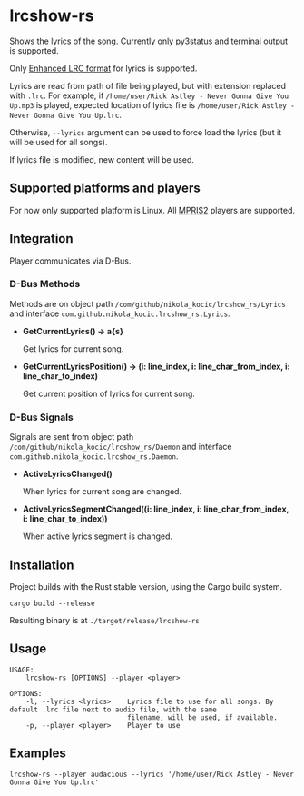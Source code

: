 # lrcshow-rs
Shows the lyrics of the song. Currently only py3status and terminal output is supported.

Only [Enhanced LRC format](https://en.wikipedia.org/wiki/LRC_(file_format)#Enhanced_format) for lyrics is supported.

Lyrics are read from path of file being played, but with extension replaced with `.lrc`.
For example, if `/home/user/Rick Astley - Never Gonna Give You Up.mp3` is played, expected location of lyrics file is
`/home/user/Rick Astley - Never Gonna Give You Up.lrc`.

Otherwise, `--lyrics` argument can be used to force load the lyrics (but it will be used for all songs).

If lyrics file is modified, new content will be used.

## Supported platforms and players
For now only supported platform is Linux.
All [MPRIS2](https://specifications.freedesktop.org/mpris-spec/latest/) players are supported.

## Integration
Player communicates via D-Bus.

### D-Bus Methods
Methods are on object path `/com/github/nikola_kocic/lrcshow_rs/Lyrics` and interface `com.github.nikola_kocic.lrcshow_rs.Lyrics`.

* **GetCurrentLyrics() -> a{s}**

  Get lyrics for current song.

* **GetCurrentLyricsPosition() -> (i: line_index, i: line_char_from_index, i: line_char_to_index)**

  Get current position of lyrics for current song.

### D-Bus Signals
Signals are sent from object path `/com/github/nikola_kocic/lrcshow_rs/Daemon` and interface `com.github.nikola_kocic.lrcshow_rs.Daemon`.

* **ActiveLyricsChanged()**

  When lyrics for current song are changed.

* **ActiveLyricsSegmentChanged((i: line_index, i: line_char_from_index, i: line_char_to_index))**

  When active lyrics segment is changed.

## Installation
Project builds with the Rust stable version, using the Cargo build system.

`cargo build --release`

Resulting binary is at `./target/release/lrcshow-rs`

## Usage
```
USAGE:
    lrcshow-rs [OPTIONS] --player <player>

OPTIONS:
    -l, --lyrics <lyrics>    Lyrics file to use for all songs. By default .lrc file next to audio file, with the same
                             filename, will be used, if available.
    -p, --player <player>    Player to use
```

## Examples
```
lrcshow-rs --player audacious --lyrics '/home/user/Rick Astley - Never Gonna Give You Up.lrc'
```
